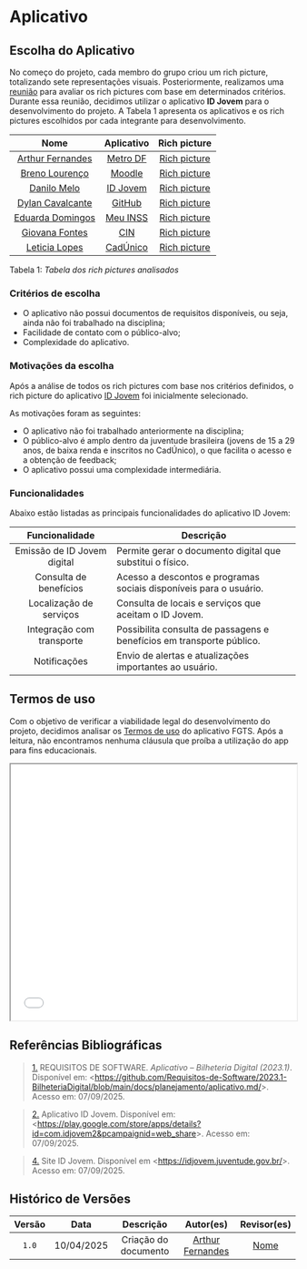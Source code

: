# Aplicativo

## Escolha do Aplicativo

No começo do projeto, cada membro do grupo criou um rich picture, totalizando sete representações visuais. Posteriormente, realizamos uma [reunião](../../Atas/ata_01) para avaliar os rich pictures com base em determinados critérios. Durante essa reunião, decidimos utilizar o aplicativo **ID Jovem** para o desenvolvimento do projeto. A Tabela 1 apresenta os aplicativos e os rich pictures escolhidos por cada integrante para desenvolvimento.

| Nome | Aplicativo | Rich picture |
| :-: | :-: | :-: |
| [Arthur Fernandes](#) | [Metro DF](https://play.google.com/store/apps/details?id=br.gov.df.metroapp&hl=pt_BR) | [Rich picture](/assets/rich-pictures-analisados/Rich-Picture-Arthur.png) |
| [Breno Lourenço](#) | [Moodle](https://play.google.com/store/apps/details?id=com.moodle.moodlemobile&hl=pt_BR) | [Rich picture](/assets/rich-pictures-analisados/Rich-Picture-Breno.jpg) |
| [Danilo Melo](#) | [ID Jovem](https://www.idjovem.com.br) | [Rich picture](/assets/rich-pictures-analisados/Rich-Picture-Danilo.jpg) |
| [Dylan Cavalcante](#) | [GitHub]() | [Rich picture](/assets/rich-pictures-analisados/Rich-Picture-Dylan.jpeg) |
| [Eduarda Domingos](#) | [Meu INSS]() | [Rich picture](/assets/rich-pictures-analisados/Rich-Picture-Eduarda.png) |
| [Giovana Fontes](#) | [CIN](https://play.google.com/store/apps/details?id=com.identidadenacional&hl=pt_BR) | [Rich picture](/assets/rich-pictures-analisados/Rich-Picture-Giovana.png) |
| [Leticia Lopes](#) | [CadÚnico](https://play.google.com/store/apps/details?id=br.gov.dataprev.meucadunico&hl=pt_BR) | [Rich picture](/assets/rich-pictures-analisados/Rich-Picture-Leticia.jpeg) |


Tabela 1: *Tabela dos rich pictures analisados*

### Critérios de escolha

* O aplicativo não possui documentos de requisitos disponíveis, ou seja, ainda não foi trabalhado na disciplina;
* Facilidade de contato com o público-alvo;
* Complexidade do aplicativo.

### Motivações da escolha

Após a análise de todos os rich pictures com base nos critérios definidos, o rich picture do aplicativo [ID Jovem](https://idjovem.juventude.gov.br/) foi inicialmente selecionado.

As motivações foram as seguintes:

* O aplicativo não foi trabalhado anteriormente na disciplina;
* O público-alvo é amplo dentro da juventude brasileira (jovens de 15 a 29 anos, de baixa renda e inscritos no CadÚnico), o que facilita o acesso e a obtenção de feedback; 
* O aplicativo possui uma complexidade intermediária.

### Funcionalidades

Abaixo estão listadas as principais funcionalidades do aplicativo ID Jovem:

| Funcionalidade | Descrição |
| :-: | - |
| Emissão de ID Jovem digital | Permite gerar o documento digital que substitui o físico. |
| Consulta de benefícios | Acesso a descontos e programas sociais disponíveis para o usuário. |
| Localização de serviços | Consulta de locais e serviços que aceitam o ID Jovem. |
| Integração com transporte | Possibilita consulta de passagens e benefícios em transporte público. |
| Notificações | Envio de alertas e atualizações importantes ao usuário. |

## Termos de uso

Com o objetivo de verificar a viabilidade legal do desenvolvimento do projeto, decidimos analisar os [Termos de uso](../../assets/Termos_de_uso_FGTS.pdf) do aplicativo FGTS. Após a leitura, não encontramos nenhuma cláusula que proíba a utilização do app para fins educacionais.

<iframe src="../../assets/IDJovem_termo.pdf" width="100%" height="450px">
    Este navegador não suporta PDFs. Faça o download <a href="../../assets/IDJovem_termo.pdf">aqui</a>.
</iframe>

<br>


## Referências Bibliográficas

> <a id="REF1" href="#anchor_1">1.</a> REQUISITOS DE SOFTWARE. *Aplicativo – Bilheteria Digital (2023.1)*. Disponível em: <<https://github.com/Requisitos-de-Software/2023.1-BilheteriaDigital/blob/main/docs/planejamento/aplicativo.md/>>. Acesso em: 07/09/2025.

> <a id="REF2" href="#anchor_2">2.</a> Aplicativo ID Jovem. Disponível em: <<https://play.google.com/store/apps/details?id=com.idjovem2&pcampaignid=web_share>>. Acesso em: 07/09/2025.

> <a id="REF4" href="#anchor_4">4.</a> Site ID Jovem. Disponível em <<https://idjovem.juventude.gov.br/>>. Acesso em: 07/09/2025.


## Histórico de Versões

| Versão | Data | Descrição | Autor(es) | Revisor(es) |
| :-: | :-: | :-: | :-: | :-: |
| `1.0` | 10/04/2025 | Criação do documento | [Arthur Fernandes](https://github.com/arthurfernandesj) | [Nome](https://github.com/) |
